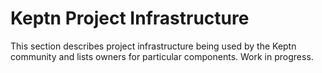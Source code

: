 # Keptn Project Infrastructure

This section describes project infrastructure being used by the Keptn community and lists owners for particular components.
Work in progress.
